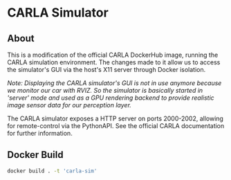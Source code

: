 
# CARLA Simulator

## About
This is a modification of the official CARLA DockerHub image, running the CARLA simulation environment.
The changes made to it allow us to access the simulator's GUI via the host's X11 server through Docker isolation.

*Note: Displaying the CARLA simulator's GUI is not in use anymore because we monitor our car with RVIZ.
So the simulator is basically started in 'server' mode and used as a GPU rendering backend to provide
realistic image sensor data for our perception layer.*

The CARLA simulator exposes a HTTP server on ports 2000-2002, allowing for remote-control via the PythonAPI.
See the official CARLA documentation for further information.

## Docker Build

```sh
docker build . -t 'carla-sim'
```
